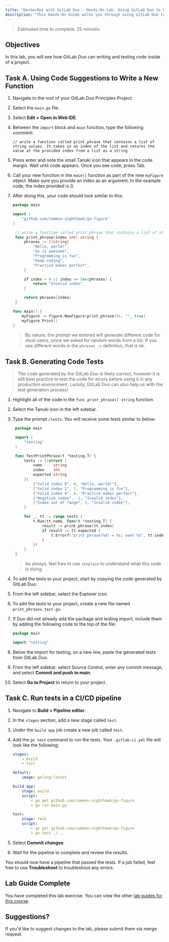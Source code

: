 ```yaml
---
title: "DevSecOps with GitLab Duo - Hands-On Lab: Using GitLab Duo to Write New Code"
description: "This Hands-On Guide walks you through using GitLab Duo to generate code and tests."
---
```


> Estimated time to complete: 25 minutes

## Objectives

In this lab, you will see how GitLab Duo can writing and testing code inside of a project.

## Task A. Using Code Suggestions to Write a New Function

1. Navigate to the root of your GitLab Duo Principles Project.

1. Select the `main.go` file.

1. Select **Edit > Open in Web IDE**.

1. Between the `import` block and `main` function, type the following comment:

   ```text
   // write a function called print_phrase that contains a list of string values. It takes in an index of the list and returns the value at the provided index from a list as a string
   ```

1. Press enter and note the small Tanuki icon that appears in the code margin. Wait until code appears. Once you see code, press Tab.

1. Call your new function in the `main()` function as part of the new `myFigure` object. Make sure you provide an index as an argument. In the example code, the index provided is 0.

1. After doing this, your code should look similar to this:

   ```go
   package main

   import (
       "github.com/common-nighthawk/go-figure"
   )

    // write a function called print_phrase that contains a list of string values. It takes in an index of the list and returns the value at the provided index from a list as a string
    func print_phrase(index int) string {
        phrases := []string{
            "Hello, world!",
            "Go is awesome",
            "Programming is fun",
            "Keep coding",
            "Practice makes perfect",
        }

        if index < 0 || index >= len(phrases) {
            return "Invalid index"
        }

        return phrases[index]
    }

   func main() {
       myFigure := figure.NewFigure(print_phrase(0), "", true)
       myFigure.Print()
   }
   ```

   > By nature, the prompt we entered will generate different code for most users, since we asked for random words from a list. If you see different words in the `phrases :=` definition, that is ok.

## Task B. Generating Code Tests

> The code generated by the GitLab Duo is likely correct, however it is still best practice to test the code for errors before using it in any production environment. Luckily, GitLab Duo can also help us with the test generation process!

1. Highlight all of the code in the `func print_phrase() string` function.

1. Select the Tanuki icon in the left sidebar.

1. Type the prompt `/tests`. You will receive some tests similar to below:

   ```go
    package main

    import (
        "testing"
    )

    func TestPrintPhrase(t *testing.T) {
        tests := []struct {
            name     string
            index    int
            expected string
        }{
            {"Valid index 0", 0, "Hello, world!"},
            {"Valid index 2", 2, "Programming is fun"},
            {"Valid index 4", 4, "Practice makes perfect"},
            {"Negative index", -1, "Invalid index"},
            {"Index out of range", 5, "Invalid index"},
        }

        for _, tt := range tests {
            t.Run(tt.name, func(t *testing.T) {
                result := print_phrase(tt.index)
                if result != tt.expected {
                    t.Errorf("print_phrase(%d) = %s; want %s", tt.index, result, tt.expected)
                }
            })
        }
    }
   ```

   > As always, feel free to use `/explain` to understand what this code is doing. 

1. To add the tests to your project, start by copying the code generated by GitLab Duo.

1. From the left sidebar, select the Explorer icon.

1. To add the tests to your project, create a new file named `print_phrases.test.go`.

1. If Duo did not already add the package and testing import, include them by adding the following code to the top of the file:

   ```go
   package main

   import "testing"
   ```

1. Below the import for testing, on a new line, paste the generated tests from GitLab Duo.

1. From the left sidebar, select Source Control, enter any commit message, and select **Commit and push to main**.

1. Select **Go to Project** to return to your project.

## Task C. Run tests in a CI/CD pipeline

1. Navigate to **Build > Pipeline editor**.

1. In the `stages` section, add a new stage called `test`.

1. Under the `build app` job create a new job called `test`.

1. Add the `go test` command to run the tests. Your `.gitlab-ci.yml` file will look like the following:

   ```yml
   stages:
       - build
       - test

   default:
       image: golang:latest

   build app:
       stage: build
       script:
           - go get github.com/common-nighthawk/go-figure
           - go run main.go

   test:
       stage: test
       script:
           - go get github.com/common-nighthawk/go-figure
           - go test ./...
   ```

1. Select **Commit changes**.

1. Wait for the pipeline to complete and review the results. 

You should now have a pipeline that passed the tests. If a job failed, feel free to use **Troubleshoot** to troubleshoot any errors.

## Lab Guide Complete

You have completed this lab exercise. You can view the other [lab guides for this course](/handbook/customer-success/professional-services-engineering/education-services/devsecopswithduo).

## Suggestions?

If you'd like to suggest changes to the lab, please submit them via merge request.
